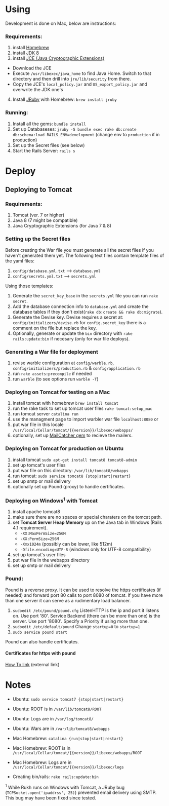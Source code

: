 # Using

Development is done on Mac, below are instructions:

### Requirements:

1. install [Homebrew](https://brew.sh)
2. install [JDK  8](http://www.oracle.com/technetwork/java/javase/downloads/index.html)
3. install [JCE (Java Cryptographic Extensions)](https://en.wikipedia.org/wiki/Java_Cryptography_Extension)  
  - Download the JCE   
  - Execute `/usr/libexec/java_home` to find Java Home. Switch to that directory and then drill into `jre/lib/security` from there.  
  - Copy the JCE's `local_policy.jar` and `US_export_policy.jar` and overwrite the JDK one's  
4. Install [JRuby](http://jruby.org) with Homebrew: `brew install jruby`

### Running:
1. Install all the gems: `bundle install`
2. Set up Databaseses: `jruby -S bundle exec rake db:create db:schema:load RAILS_ENV=development` (change env to `production` if in production)
3. Set up the Secret files (see below)
4. Start the Rails Server: `rails s`


# Deploy

## Deploying to Tomcat 

### Requirements:

1. Tomcat  (ver. 7 or higher)
2. Java 8 (7 might be compatible)
3. Java Cryptographic Extensions (for Java 7 & 8)

### Setting up the Secret files
Before creating the War file you must generate all the secret files if you haven't generated them yet.
The following text files contain template files of the yaml files:
1. `config/database.yml.txt` --> `database.yml`
2. `config/secrets.yml.txt`  --> `secrets.yml`

Using those templates:
1. Generate the `secret_key_base` in the `secrets.yml` file you can run `rake secret`.
2. Add the database connection info to `database.yml` and create the database tables if they don't exist(`rake db:create && rake db:migrate`).
3. Generate the Devise key. Devise requires a secret at: `config/initializers/devise.rb` for `config.secret_key` there is a comment on the file but replace the key.
4. Optionally, generate or update the `bin` directory with `rake rails:update:bin` if necesary (only for war file deploys). 

### Generating a War file for deployment

1. revise warble configuration at `config/warble.rb`, `config/initializers/production.rb` & `config/application.rb`
2. run `rake assets:precompile` if needed
3. run `warble` (to see options run `warble -T`)

### Deploying on Tomcat for testing on a Mac

1. install tomcat with homebrew `brew install tomcat`
2. run the rake task to set up tomcat user files `rake tomcat:setup_mac`
3. run tomcat server `catalina run`
4. use the managment page to import warbler war file `localhost:8080` or
5. put war file in this locale `/usr/local/Cellar/tomcat/{{version}}/libexec/webapps/`
6. optionally, set up [MailCatcher gem](mailcatcher.me) to recieve the mailers.

### Deploying on Tomcat for production on Ubuntu

1. install tomcat `sudo apt-get install tomcat8 tomcat8-admin`
2. set up tomcat's user files
3. put war file on this directory: `/var/lib/tomcat8/webapps`
4. run tomcat: `sudo service tomcat8 {stop|start|restart}`
5. set up smtp or mail delivery
5. optionally set up Pound (proxy) to handle certificates. 

### Deploying on Windows<sup>1</sup> with Tomcat

1. install apache tomcat8
2. make sure there are no spaces or special charaters on the tomcat path.
3. set **Tomcat Server Heap Memory** up on the Java tab in Windows (Rails 4.1 requirement).
   - `-XX:MaxPermSize=256M`
   - `-XX:PermSize=256M`
   - `-Xmx1024m` (possibly can be lower, like 512m)
   - `-Dfile.encoding=UTF-8` (windows only for UTF-8 compatibility)
4. set up tomcat's user files
5. put war file in the webapps directory
6. set up smtp or mail delivery

### Pound:
Pound is a reverse proxy. It can be used to resolve the https certificates (if needed) and forward port 80 calls to port 8080 of tomcat. If you have more than one server it can serve as a rudimentary load balancer.

1. `sudoedit /etc/pound/pound.cfg`
ListenHTTP is the ip and port it listens on. Use port '80'.
Service Backend (there can be more than one) is the server. Use port '8080'. Specify a Priority if using more than one.
2. `sudoedit /etc/default/pound`
Change `startup=0` to `startup=1`
3. `sudo service pound start`

Pound can also handle certificates.

#### Certificates for https with pound
[How To link](http://www.project-open.org/en/howto_pound_https_configuration) (external link)

# Notes
- Ubuntu: `sudo service tomcat7 {stop|start|restart}`
- Ubuntu: ROOT is in `/var/lib/tomcat8/ROOT`
- Ubuntu: Logs are in `/var/log/tomcat8/`
- Ubuntu: Wars are in `/var/lib/tomcat8/webapps`
- Mac Homebrew: `catalina {run|stop|start|restart}`
- Mac Homebrew: ROOT is in `/usr/local/Cellar/tomcat/{{version}}/libexec/webapps/ROOT`
- Mac Homebrew: Logs are in `/usr/local/Cellar/tomcat/{{version}}/libexec/logs`

- Creating bin/rails: `rake rails:update:bin`

<sup>1</sup> While Rukh runs on Windows with Tomcat, a JRuby bug (`TCPSocket.open('ipaddrss', 25)`) prevented email delivery using SMTP. This bug may have been fixed since tested. 